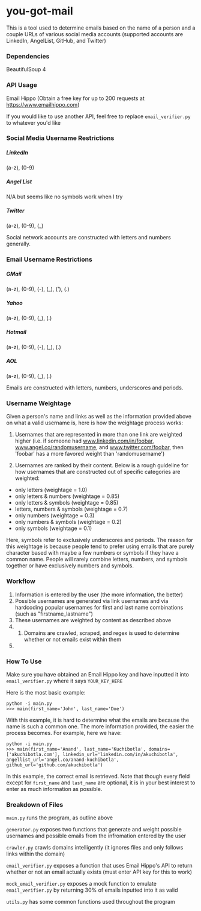 # you-got-mail
This is a tool used to determine emails based on the name of a person and a couple URLs of various social media accounts (supported accounts are LinkedIn, AngelList, GitHub, and Twitter)

### Dependencies
BeautifulSoup 4

### API Usage
Email Hippo (Obtain a free key for up to 200 requests at https://www.emailhippo.com)

If you would like to use another API, feel free to replace `email_verifier.py` to whatever you'd like

### Social Media Username Restrictions
##### LinkedIn
(a-z), (0-9)
##### Angel List
N/A but seems like no symbols work when I try
##### Twitter
(a-z), (0-9), (_)

Social network accounts are constructed with letters and numbers generally.

### Email Username Restrictions
##### GMail
(a-z), (0-9), (-), (_), ('), (.)
##### Yahoo
(a-z), (0-9), (_), (.)
##### Hotmail
(a-z), (0-9), (-), (_), (.)
##### AOL
(a-z), (0-9), (_), (.)

Emails are constructed with letters, numbers, underscores and periods.

### Username Weightage
Given a person's name and links as well as the information provided above on what a valid username is, here is how the weightage process works:

1) Usernames that are represented in more than one link are weighted higher (i.e. if someone had www.linkedin.com/in/foobar, www.angel.co/randomusername, and www.twitter.com/foobar, then 'foobar' has a more favored weight than 'randomusername')

2) Usernames are ranked by their content. Below is a rough guideline for how usernames that are constructed out of specific categories are weighted:
- only letters (weightage = 1.0)
- only letters & numbers (weightage = 0.85)
- only letters & symbols (weightage = 0.85)
- letters, numbers & symbols (weightage = 0.7)
- only numbers (weightage = 0.3)
- only numbers & symbols (weightage = 0.2)
- only symbols (weightage = 0.1)

Here, symbols refer to exclusively underscores and periods. The reason for this weightage is because people tend to prefer using emails that are purely character based with maybe a few numbers or symbols if they have a common name. People will rarely combine letters, numbers, and symbols together or have exclusively numbers and symbols.

### Workflow
1) Information is entered by the user (the more information, the better)
2) Possible usernames are generated via link usernames and via hardcoding popular usernames for first and last name combinations (such as "firstname_lastname")
3) These usernames are weighted by content as described above
4) 1) Domains are crawled, scraped, and regex is used to determine whether or not emails exist within them
5) 

### How To Use
Make sure you have obtained an Email Hippo key and have inputted it into `email_verifier.py` where it says `YOUR_KEY_HERE`

Here is the most basic example:
```
python -i main.py
>>> main(first_name='John', last_name='Doe')
```
With this example, it is hard to determine what the emails are because the name is such a common one. The more information provided, the easier the process becomes. For example, here we have:

```
python -i main.py
>>> main(first_name='Anand', last_name='Kuchibotla', domains=['akuchibotla.com'], linkedin_url='linkedin.com/in/akuchibotla', angellist_url='angel.co/anand-kuchibotla', github_url='github.com/akuchibotla')
```

In this example, the correct email is retrieved. Note that though every field except for `first_name` and `last_name` are optional, it is in your best interest to enter as much information as possible.

### Breakdown of Files
`main.py` runs the program, as outline above

`generator.py` exposes two functions that generate and weight possible usernames and possible emails from the infromation entered by the user

`crawler.py` crawls domains intelligently (it ignores files and only follows links within the domain)

`email_verifier.py` exposes a function that uses Email Hippo's API to return whether or not an email actually exists (must enter API key for this to work)

`mock_email_verifier.py` exposes a mock function to emulate `email_verifier.py` by returning 30% of emails inputted into it as valid

`utils.py` has some common functions used throughout the program